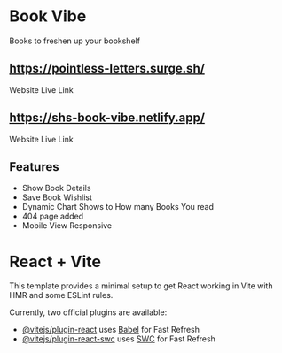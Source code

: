 # Book Vibe

Books to freshen up your bookshelf

## https://pointless-letters.surge.sh/

Website Live Link

## https://shs-book-vibe.netlify.app/

Website Live Link

## Features

- Show Book Details
- Save Book Wishlist
- Dynamic Chart Shows to How many Books You read
- 404 page added
- Mobile View Responsive

# React + Vite

This template provides a minimal setup to get React working in Vite with HMR and some ESLint rules.

Currently, two official plugins are available:

- [@vitejs/plugin-react](https://github.com/vitejs/vite-plugin-react/blob/main/packages/plugin-react/README.md) uses [Babel](https://babeljs.io/) for Fast Refresh
- [@vitejs/plugin-react-swc](https://github.com/vitejs/vite-plugin-react-swc) uses [SWC](https://swc.rs/) for Fast Refresh
